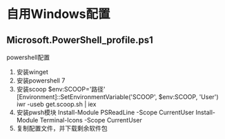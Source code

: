 # 自用Windows配置

## Microsoft.PowerShell_profile.ps1

powershell配置

1. 安装winget
2. 安装powershell 7
3. 安装scoop
   $env:SCOOP='路径'
   [Environment]::SetEnvironmentVariable('SCOOP', $env:SCOOP, 'User')
   iwr -useb get.scoop.sh | iex
4. 安装pwsh模块
   Install-Module PSReadLine -Scope CurrentUser
   Install-Module Terminal-Icons -Scope CurrentUser
5. 复制配置文件，并下载剩余软件包
